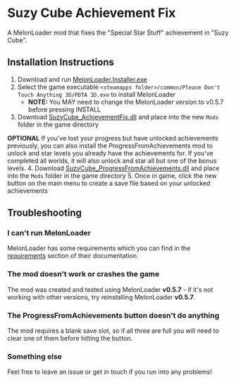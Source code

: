 # Suzy Cube Achievement Fix
A MelonLoader mod that fixes the "Special Star Stuff" achievement in "Suzy Cube".

## Installation Instructions
1. Download and run [MelonLoader.Installer.exe](https://github.com/LavaGang/MelonLoader/releases/latest)
2. Select the game executable `<steamapps folder>/common/Please Don't Touch Anything 3D/PDTA 3D.exe` to install MelonLoader
    * **NOTE:** You MAY need to change the MelonLoader version to v0.5.7 before pressing INSTALL
3. Download [SuzyCube_AchievementFix.dll](https://github.com/ItsJepp/SuzyCube_AchievementFix/releases/latest) and place into the new `Mods` folder in the game directory

**OPTIONAL**
If you've lost your progress but have unlocked achievements previously, you can also install the ProgressFromAchievements mod to unlock and star levels you already have the achievements for.
If you've completed all worlds, it will also unlock and star all but one of the bonus levels.
4. Download [SuzyCube_ProgressFromAchievements.dll](https://github.com/ItsJepp/SuzyCube_AchievementFix/releases/latest) and place into the `Mods` folder in the game directory
5. Once in game, click the new button on the main menu to create a save file based on your unlocked achievements

## Troubleshooting
### I can't run MelonLoader
MelonLoader has some requirements which you can find in the [requirements](https://melonwiki.xyz/#/README?id=requirements) section of their documentation.

### The mod doesn't work or crashes the game
The mod was created and tested using MelonLoader **v0.5.7** - if it's not working with other versions, try reinstalling MelonLoader **v0.5.7**.

### The ProgressFromAchievements button doesn't do anything
The mod requires a blank save slot, so if all three are full you will need to clear one of them before hitting the button.

### Something else
Feel free to leave an issue or get in touch if you run into any problems!
